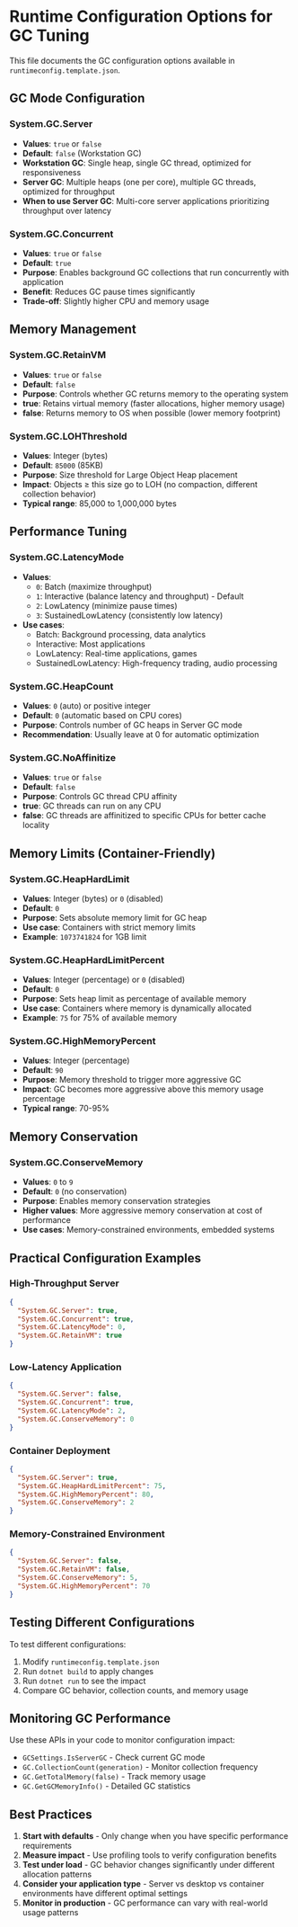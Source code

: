 # Runtime Configuration Options for GC Tuning

This file documents the GC configuration options available in `runtimeconfig.template.json`.

## GC Mode Configuration

### System.GC.Server
- **Values**: `true` or `false`
- **Default**: `false` (Workstation GC)
- **Workstation GC**: Single heap, single GC thread, optimized for responsiveness
- **Server GC**: Multiple heaps (one per core), multiple GC threads, optimized for throughput
- **When to use Server GC**: Multi-core server applications prioritizing throughput over latency

### System.GC.Concurrent
- **Values**: `true` or `false`
- **Default**: `true`
- **Purpose**: Enables background GC collections that run concurrently with application
- **Benefit**: Reduces GC pause times significantly
- **Trade-off**: Slightly higher CPU and memory usage

## Memory Management

### System.GC.RetainVM
- **Values**: `true` or `false`
- **Default**: `false`
- **Purpose**: Controls whether GC returns memory to the operating system
- **true**: Retains virtual memory (faster allocations, higher memory usage)
- **false**: Returns memory to OS when possible (lower memory footprint)

### System.GC.LOHThreshold
- **Values**: Integer (bytes)
- **Default**: `85000` (85KB)
- **Purpose**: Size threshold for Large Object Heap placement
- **Impact**: Objects ≥ this size go to LOH (no compaction, different collection behavior)
- **Typical range**: 85,000 to 1,000,000 bytes

## Performance Tuning

### System.GC.LatencyMode
- **Values**: 
  - `0`: Batch (maximize throughput)
  - `1`: Interactive (balance latency and throughput) - Default
  - `2`: LowLatency (minimize pause times)
  - `3`: SustainedLowLatency (consistently low latency)
- **Use cases**:
  - Batch: Background processing, data analytics
  - Interactive: Most applications
  - LowLatency: Real-time applications, games
  - SustainedLowLatency: High-frequency trading, audio processing

### System.GC.HeapCount
- **Values**: `0` (auto) or positive integer
- **Default**: `0` (automatic based on CPU cores)
- **Purpose**: Controls number of GC heaps in Server GC mode
- **Recommendation**: Usually leave at 0 for automatic optimization

### System.GC.NoAffinitize
- **Values**: `true` or `false`
- **Default**: `false`
- **Purpose**: Controls GC thread CPU affinity
- **true**: GC threads can run on any CPU
- **false**: GC threads are affinitized to specific CPUs for better cache locality

## Memory Limits (Container-Friendly)

### System.GC.HeapHardLimit
- **Values**: Integer (bytes) or `0` (disabled)
- **Default**: `0`
- **Purpose**: Sets absolute memory limit for GC heap
- **Use case**: Containers with strict memory limits
- **Example**: `1073741824` for 1GB limit

### System.GC.HeapHardLimitPercent
- **Values**: Integer (percentage) or `0` (disabled)
- **Default**: `0`
- **Purpose**: Sets heap limit as percentage of available memory
- **Use case**: Containers where memory is dynamically allocated
- **Example**: `75` for 75% of available memory

### System.GC.HighMemoryPercent
- **Values**: Integer (percentage)
- **Default**: `90`
- **Purpose**: Memory threshold to trigger more aggressive GC
- **Impact**: GC becomes more aggressive above this memory usage percentage
- **Typical range**: 70-95%

## Memory Conservation

### System.GC.ConserveMemory
- **Values**: `0` to `9`
- **Default**: `0` (no conservation)
- **Purpose**: Enables memory conservation strategies
- **Higher values**: More aggressive memory conservation at cost of performance
- **Use cases**: Memory-constrained environments, embedded systems

## Practical Configuration Examples

### High-Throughput Server
```json
{
  "System.GC.Server": true,
  "System.GC.Concurrent": true,
  "System.GC.LatencyMode": 0,
  "System.GC.RetainVM": true
}
```

### Low-Latency Application
```json
{
  "System.GC.Server": false,
  "System.GC.Concurrent": true,
  "System.GC.LatencyMode": 2,
  "System.GC.ConserveMemory": 0
}
```

### Container Deployment
```json
{
  "System.GC.Server": true,
  "System.GC.HeapHardLimitPercent": 75,
  "System.GC.HighMemoryPercent": 80,
  "System.GC.ConserveMemory": 2
}
```

### Memory-Constrained Environment
```json
{
  "System.GC.Server": false,
  "System.GC.RetainVM": false,
  "System.GC.ConserveMemory": 5,
  "System.GC.HighMemoryPercent": 70
}
```

## Testing Different Configurations

To test different configurations:

1. Modify `runtimeconfig.template.json`
2. Run `dotnet build` to apply changes
3. Run `dotnet run` to see the impact
4. Compare GC behavior, collection counts, and memory usage

## Monitoring GC Performance

Use these APIs in your code to monitor configuration impact:
- `GCSettings.IsServerGC` - Check current GC mode
- `GC.CollectionCount(generation)` - Monitor collection frequency
- `GC.GetTotalMemory(false)` - Track memory usage
- `GC.GetGCMemoryInfo()` - Detailed GC statistics

## Best Practices

1. **Start with defaults** - Only change when you have specific performance requirements
2. **Measure impact** - Use profiling tools to verify configuration benefits
3. **Test under load** - GC behavior changes significantly under different allocation patterns
4. **Consider your application type** - Server vs desktop vs container environments have different optimal settings
5. **Monitor in production** - GC performance can vary with real-world usage patterns
